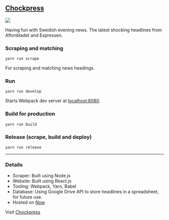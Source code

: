 ## [Chockpress](https://chockpress.now.sh)

![](https://res.cloudinary.com/urre/image/upload/v1523543987/ubzm69mfxy8lswlaagwp.png)

Having fun with Swedish evening news. The latest shocking headlines from Aftonbladet and Expressen.

### Scraping and matching

    yarn run scrape

For scraping and matching news headings.

### Run

    yarn run develop

Starts Webpack dev server at [localhost:8080](http://localhost:8080).

### Build for production

    yarn run build

### Release (scrape, build and deploy)

    yarn run release

---

### Details

- Scraper: Built using Node.js
- Website: Built using React.js
- Tooling: Webpack, Yarn, Babel
- Database: Using Google Drive API to store headlines in a spreadsheet, for future use.
- Hosted on [Now](https://zeit.co/now)

Visit [Chockpress](https://chockpress.now.sh/)
